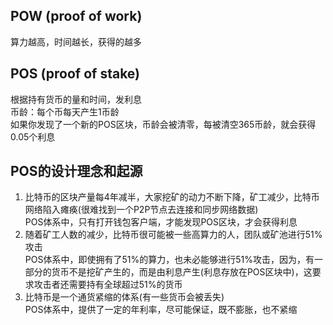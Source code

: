 ## POW (proof of work)
算力越高，时间越长，获得的越多  

## POS (proof of stake)
根据持有货币的量和时间，发利息  
币龄：每个币每天产生1币龄  
如果你发现了一个新的POS区块，币龄会被清零，每被清空365币龄，就会获得0.05个利息  

## POS的设计理念和起源  
1. 比特币的区块产量每4年减半，大家挖矿的动力不断下降，矿工减少，比特币网络陷入瘫痪(很难找到一个P2P节点去连接和同步网络数据)  
POS体系中，只有打开钱包客户端，才能发现POS区块，才会获得利息  
2. 随着矿工人数的减少，比特币很可能被一些高算力的人，团队或矿池进行51%攻击  
POS体系中，即使拥有了51%的算力，也未必能够进行51%攻击，因为，有一部分的货币不是挖矿产生的，而是由利息产生(利息存放在POS区块中)，这要求攻击者还需要持有全球超过51%的货币  
3. 比特币是一个通货紧缩的体系(有一些货币会被丢失)  
POS体系中，提供了一定的年利率，尽可能保证，既不膨胀，也不紧缩  
